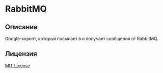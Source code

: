 # RabbitMQ

## Описание

Google-скрипт, который посылает в и получает сообщения от RabbitMQ.

## Лицензия

[MIT License](https://github.com/Ragnaruk/GoogleScripts/blob/master/LICENSE)

